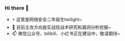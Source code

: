 ### Hi there 👋
- ⚡ 这里是网络安全二年级生twilight~
- 🌱 目前主攻方向是实战技战术研究和漏洞分析挖掘~
- 📫 微信公众号、bilibili、小红书正在建设中，敬请期待~

<!--
**twi1ight00/twi1ight00** is a ✨ _special_ ✨ repository because its `README.md` (this file) appears on your GitHub profile.

Here are some ideas to get you started:

- 🔭 I’m currently working on ...
- 🌱 I’m currently learning ...
- 👯 I’m looking to collaborate on ...
- 🤔 I’m looking for help with ...
- 💬 Ask me about ...
- 📫 How to reach me: ...
- 😄 Pronouns: ...

-->
